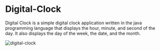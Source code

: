 # Digital-Clock
Digital Clock is a simple digital clock application written in the java programming language that displays the hour, minute, and 
second of the day.  It also displays the day of the week, the date, and the month.

![digital-clock](https://user-images.githubusercontent.com/20928980/96368764-75054180-111b-11eb-83c3-962ecc73614d.gif)
